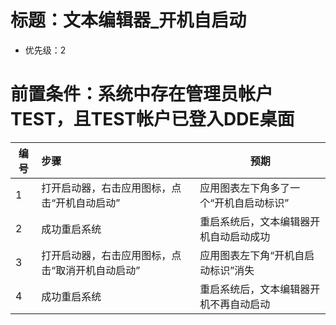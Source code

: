 # 标题：文本编辑器_开机自启动 
* 优先级：2
# 前置条件：系统中存在管理员帐户TEST，且TEST帐户已登入DDE桌面

| 编号 | 步骤                                         | 预期                 |
| ---- | :------------------------------------------- | -------------------- |
| 1    | 打开启动器，右击应用图标，点击“开机自动启动” | 应用图表左下角多了一个“开机自启动标识” |
| 2    | 成功重启系统                | 重启系统后，文本编辑器开机自动启动成功 |
| 3    | 打开启动器，右击应用图标，点击“取消开机自动启动” | 应用图表左下角“开机自启动标识”消失 |
| 4    | 成功重启系统                | 重启系统后，文本编辑器开机不再自动启动 |
